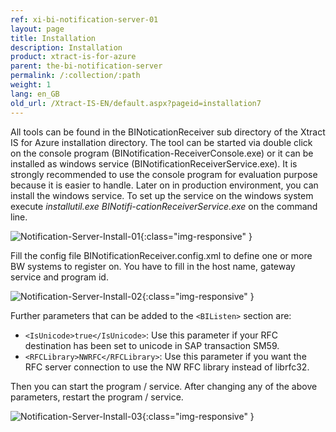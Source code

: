 ```yaml
---
ref: xi-bi-notification-server-01
layout: page
title: Installation
description: Installation
product: xtract-is-for-azure
parent: the-bi-notification-server
permalink: /:collection/:path
weight: 1
lang: en_GB
old_url: /Xtract-IS-EN/default.aspx?pageid=installation7
---
```


All tools can be found in the BINoticationReceiver sub directory of the Xtract IS for Azure installation directory. The tool can be started via double click on the console program (BINotification-ReceiverConsole.exe) or it can be installed as windows service (BINotificationReceiverService.exe). It is strongly recommended to use the console program for evaluation purpose because it is easier to handle. Later on in production environment, you can install the windows service. To set up the service on the windows system execute *installutil.exe BINotifi-cationReceiverService.exe* on the command line.

![Notification-Server-Install-01](/img/content/Notification-Server-Install-01.png){:class="img-responsive" }


Fill the config file BINotificationReceiver.config.xml to define one or more BW systems to register on. You have to fill in the host name, gateway service and program id.

![Notification-Server-Install-02](/img/content/Notification-Server-Install-02.png){:class="img-responsive" }

Further parameters that can be added to the `<BIListen>` section are:
- `<IsUnicode>true</IsUnicode>`: Use this parameter if your RFC destination has been set to unicode in SAP transaction SM59.
- `<RFCLibrary>NWRFC</RFCLibrary>`: Use this parameter if you want the RFC server connection to use the NW RFC library instead of librfc32.

Then you can start the program / service. After changing any of the above parameters, restart the program / service.

![Notification-Server-Install-03](/img/content/Notification-Server-Install-03.png){:class="img-responsive" }